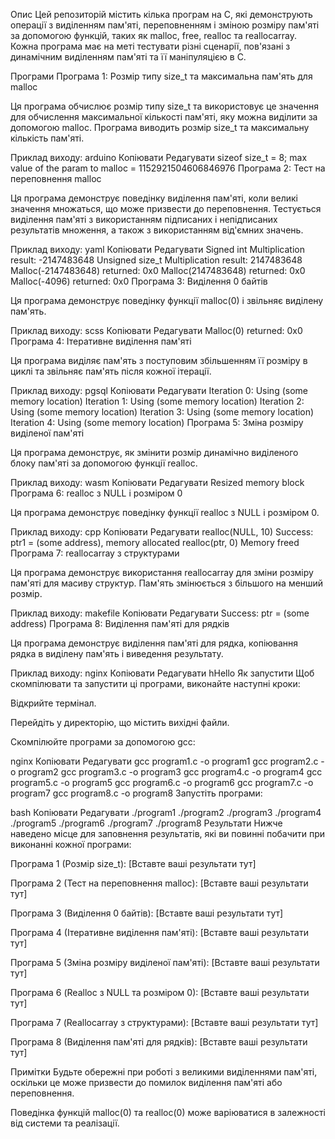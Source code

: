 Опис
Цей репозиторій містить кілька програм на C, які демонструють операції з виділенням пам'яті, переповненням і зміною розміру пам'яті за допомогою функцій, таких як malloc, free, realloc та reallocarray. Кожна програма має на меті тестувати різні сценарії, пов'язані з динамічним виділенням пам'яті та її маніпуляцією в C.

Програми
Програма 1: Розмір типу size_t та максимальна пам'ять для malloc

Ця програма обчислює розмір типу size_t та використовує це значення для обчислення максимальної кількості пам'яті, яку можна виділити за допомогою malloc. Програма виводить розмір size_t та максимальну кількість пам'яті.

Приклад виходу:
arduino
Копіювати
Редагувати
sizeof size_t = 8; max value of the param to malloc = 1152921504606846976
Програма 2: Тест на переповнення malloc

Ця програма демонструє поведінку виділення пам'яті, коли великі значення множаться, що може призвести до переповнення. Тестується виділення пам'яті з використанням підписаних і непідписаних результатів множення, а також з використанням від'ємних значень.

Приклад виходу:
yaml
Копіювати
Редагувати
Signed int Multiplication result: -2147483648
Unsigned size_t Multiplication result: 2147483648
Malloc(-2147483648) returned: 0x0
Malloc(2147483648) returned: 0x0
Malloc(-4096) returned: 0x0
Програма 3: Виділення 0 байтів

Ця програма демонструє поведінку функції malloc(0) і звільняє виділену пам'ять.

Приклад виходу:
scss
Копіювати
Редагувати
Malloc(0) returned: 0x0
Програма 4: Ітеративне виділення пам'яті

Ця програма виділяє пам'ять з поступовим збільшенням її розміру в циклі та звільняє пам'ять після кожної ітерації.

Приклад виходу:
pgsql
Копіювати
Редагувати
Iteration 0: Using (some memory location)
Iteration 1: Using (some memory location)
Iteration 2: Using (some memory location)
Iteration 3: Using (some memory location)
Iteration 4: Using (some memory location)
Програма 5: Зміна розміру виділеної пам'яті

Ця програма демонструє, як змінити розмір динамічно виділеного блоку пам'яті за допомогою функції realloc.

Приклад виходу:
wasm
Копіювати
Редагувати
Resized memory block
Програма 6: realloc з NULL і розміром 0

Ця програма демонструє поведінку функції realloc з NULL і розміром 0.

Приклад виходу:
cpp
Копіювати
Редагувати
realloc(NULL, 10)
Success: ptr1 = (some address), memory allocated
realloc(ptr, 0)
Memory freed
Програма 7: reallocarray з структурами

Ця програма демонструє використання reallocarray для зміни розміру пам'яті для масиву структур. Пам'ять змінюється з більшого на менший розмір.

Приклад виходу:
makefile
Копіювати
Редагувати
Success: ptr = (some address)
Програма 8: Виділення пам'яті для рядків

Ця програма демонструє виділення пам'яті для рядка, копіювання рядка в виділену пам'ять і виведення результату.

Приклад виходу:
nginx
Копіювати
Редагувати
hHello
Як запустити
Щоб скомпілювати та запустити ці програми, виконайте наступні кроки:

Відкрийте термінал.

Перейдіть у директорію, що містить вихідні файли.

Скомпілюйте програми за допомогою gcc:

nginx
Копіювати
Редагувати
gcc program1.c -o program1
gcc program2.c -o program2
gcc program3.c -o program3
gcc program4.c -o program4
gcc program5.c -o program5
gcc program6.c -o program6
gcc program7.c -o program7
gcc program8.c -o program8
Запустіть програми:

bash
Копіювати
Редагувати
./program1
./program2
./program3
./program4
./program5
./program6
./program7
./program8
Результати
Нижче наведено місце для заповнення результатів, які ви повинні побачити при виконанні кожної програми:

Програма 1 (Розмір size_t):
[Вставте ваші результати тут]

Програма 2 (Тест на переповнення malloc):
[Вставте ваші результати тут]

Програма 3 (Виділення 0 байтів):
[Вставте ваші результати тут]

Програма 4 (Ітеративне виділення пам'яті):
[Вставте ваші результати тут]

Програма 5 (Зміна розміру виділеної пам'яті):
[Вставте ваші результати тут]

Програма 6 (Realloc з NULL та розміром 0):
[Вставте ваші результати тут]

Програма 7 (Reallocarray з структурами):
[Вставте ваші результати тут]

Програма 8 (Виділення пам'яті для рядків):
[Вставте ваші результати тут]

Примітки
Будьте обережні при роботі з великими виділеннями пам'яті, оскільки це може призвести до помилок виділення пам'яті або переповнення.

Поведінка функцій malloc(0) та realloc(0) може варіюватися в залежності від системи та реалізації.
